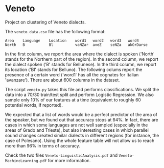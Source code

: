 # Veneto
Project on clustering of Veneto dialects.

The ```veneto_data.csv``` file has the following format:

    Area    Language    Location    word1   word2   word3   word4
    North   B           Bl          vaNZar  aveZ    seNZa   akOrDarse


In the first column, we report the area where the dialect is spoken ('North' stands for the Northern part of the region). In the second column, we report the dialect spoken ('B' stands for Bellunese). In the third column, we report its location ('Bl' stands for Belluno). The following colums report the presence of a certain word ('word1' has all the cognates for Italian 'avanzare'). There are about 600 columns in the dataset.


The script ```veneto.py``` takes this file and performs classifications. We split the data into a 70/30 train/test split and perform Logistic Regression. We also sample only 10% of our features at a time (equivalent to roughly 60 potential words, if reported).

We expected that a list of words would be a perfect predictor of the area of the speaker, but we found out that accuracy stops at 94%. In fact, there are cases in which some languages are not well sampled (especially in the areas of Grado and Trieste), but also interesting cases in which parallel sound changes created similar dialects in different regions (for instance, the case of Polesano). Using the whole feature table will not allow us to reach more than 96% in terms of accuracy.

Check the two files ```Veneto-LinguisticAnalysis.pdf``` and ```Veneto-MachineLearning.pdf``` for more information.
